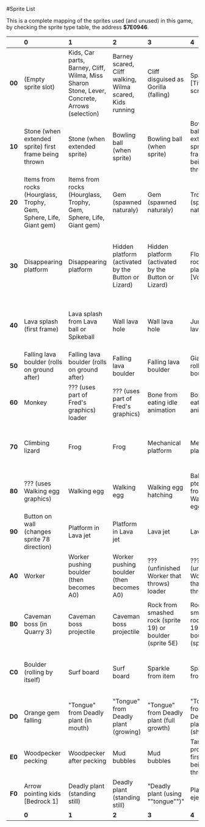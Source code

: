 #Sprite List

This is a complete mapping of the sprites used (and unused) in this game, by checking the sprite type table, the address **$7E0946**.

| |0|1|2|3|4|5|6|7|8|9|A|B|C|D|E|F|
:--: | :------ | :------ | :------ | :------ | :------ | :------ | :------ | :------ | :------ | :------ | :------ | :------ | :------ | :------ | :------ | :------ |
**00**|(Empty sprite slot)|Kids, Car parts, Barney, Cliff, Wilma, Miss Sharon Stone, Lever, Concrete, Arrows (selection)|Barney scared, Cliff walking, Wilma scared, Kids running|Cliff disguised as Gorilla (falling)|Sparkle [Title screen]|Sparkle [Title screen]|Asteroid [Title screen]|Asteroid [Title screen]|Planet [Title screen]|Planet [Title screen]|Earth [Title screen]|Earth [Title screen]|Moving planet or star [Title screen]|Moving planet or star [Title screen]|Stone (when sprite)|Stone (when sprite)|00
**10**|Stone (when extended sprite) first frame being thrown|Stone (when extended sprite)|Bowling ball (when sprite)|Bowling ball (when sprite)|Bowling ball (when extended sprite) first frame being thrown|Bowling ball (when extended sprite)|Boulder (platform)|Boulder (platform)|Rock with items |Rock with items |Smoke spawner on chimney [Game Over]|Smoke spawner on chimney [Game Over]|Smoke from chimney [Game Over]|Smoke from chimney [Game Over]|Dust from walking|Dust from walking|10
**20**|Items from rocks (Hourglass, Trophy, Gem, Sphere, Life, Giant gem)|Items from rocks (Hourglass, Trophy, Gem, Sphere, Life, Giant gem)|Gem (spawned naturaly)|Gem (spawned naturaly)|Trophy (spawned naturaly)|Trophy (spawned naturaly)|Spikeball|Spikeball|Life (above Caveman boss)|Life (above Caveman boss)|Button on ground (activates sprite 33 and controls sprite 7C)|Button on ground (activates sprite 33 and controls sprite 7C)|Button on ground  loader|Button on ground |Coin thing that rotates a bit when Fred pass through it for the first time loader|Coin thing that rotates a bit when Fred pass through it for the first time|20
**30**|Disappearing platform|Disappearing platform|Hidden platform (activated by the Button or Lizard)|Hidden platform (activated by the Button or Lizard)|Floating rock platform [Volcanic]|Floating rock platform [Volcanic]|Floating rock platform (moving) [Volcanic]|Floating rock platform (moving) [Volcanic]|Floating rock platform (moving) [Machine]|Floating rock platform (moving) [Machine]|Floating rock platform  loader (sometimes you can't jump when standing on it)|Floating rock platform (sometimes you can't jump when standing on it)|Floating rock platform  loader (sometimes you can't jump when standing on it)|Floating rock platform (sometimes you can't jump when standing on it)|Lava ball|Lava ball|30
**40**|Lava splash (first frame)|Lava splash from Lava ball or Spikeball|Wall lava hole|Wall lava hole|Jumping lava|Jumping lava|Jumping lava spawner |Jumping lava spawner|??? (uses part of Fred's graphics) loader|??? (uses part of Fred's graphics)|Flame on wall|Flame on wall|Fire from steam (lava)|Fire from steam (lava or duct) [Volcanic or Machine]|Big falling lava boulder|Big falling lava boulder|40
**50**|Falling lava boulder (rolls on ground after)|Falling lava boulder (rolls on ground after)|Falling lava boulder|Falling lava boulder|Giant rolling boulder |Giant rolling boulder|Bouncing toxic rock|Bouncing toxic rock|Sprite dying |Falling boulder spawner|Falling boulder spawner|Rock and toxic rock from tubes|Rock and toxic rock from tubes|Falling boulder |Falling boulder |Monkey|50
**60**|Monkey|???  (uses part of Fred's graphics) loader|??? (uses part of Fred's graphics)|Bone from eating idle animation|Bone from eating idle animation|Boulder limit rock |Boulder limit rock|Springboard contraption |Springboard contraption|Boar dino|Boar dino|Falling rock (same graphics from sprite 19) loader|Falling rock (same graphics from sprite 19)|Boulder that floats on lava|Boulder that floats on lava|Climbing lizard|60
**70**|Climbing lizard|Frog|Frog|Mechanical platform|Mechanical platform|Circular saw|Circular saw|Switchable track|Switchable track|Smashing square stone|Smashing square stone|Smashing square stone controlled by Button (2B)|Smashing square stone controlled by Button (2B)|Bouncing rock (same graphics from sprite 19) loader|Bouncing rock (same graphics from sprite 19)|??? (uses Walking egg graphics) loader|70
**80**|??? (uses Walking egg graphics)| Walking egg | Walking egg |Walking egg hatching|Baby pterodactyl from Walking egg|Gorilla|Gorilla|Falling leaves (from hidden Gorilla)|Falling leaves (from hidden Gorilla)|Level end bird|Level end bird|Stick  from level end bird|Stick  from level end bird|Platform in mud|Platform in mud|Button on wall (changes sprite 78 direction)|80
**90**|Button on wall (changes sprite 78 direction)|Platform in Lava jet|Platform in Lava jet|Lava jet|Lava jet|Brown smoke spawner|Brown smoke spawner|Brown smoke (first frame)|Brown smoke|Floating rock platform that burns near lava|Floating rock platform that burns near lava|Big square stone|Big square stone|Worker that throws Spinning discs |Worker that throws Spinning discs|Worker|90
**A0**|Worker|Worker pushing boulder (then becomes A0)|Worker pushing boulder (then becomes A0)|??? (unfinished Worker that throws) loader|??? (unfinished Worker that throws)|Worker|Worker|Lizard on contraption (activates sprite 33)|Lizard on contraption (activates sprite 33)|Spinning disc from Worker|Spinning disc from Worker|Boulder from Worker |Boulder from Worker|??? (kind of sprite 80 layer) loader|??? (kind of sprite 80 layer)|Caveman boss (in Quarry 3)|A0
**B0**|Caveman boss (in Quarry 3)|Caveman boss projectile|Caveman boss projectile|Rock from smashed rock (sprite 19) or boulder (sprite  5E)|Rock from smashed rock (sprite 19) or boulder (sprite  5E)|Tiger boss |Tiger boss|Coconut on tree|Coconut on tree|Coconut falling|Coconut falling|Coconut hitting the ground|Coconut half|Sparkles from hitted Tiger|Sparkles from hitted Tiger|Boulder (rolling by itself)|B0
**C0**|Boulder (rolling by itself)|Surf board|Surf board|Sparkle from item|Sparkle from item|Bamm-Bamm|Bamm-Bamm and Pebbles first frame or touching car/balcony|Bamm-Bamm and Pebbles jumping form car|Bamm-Bamm and Pebbles|Bamm-Bamm and Pebbles falling on ground|Pebbles|Pterodactyl standing still|Pterodactyl standing still|Pterodactyl bounced off|Pterodactyl flying upwards|Orange gem|C0
**D0**|Orange gem falling|"Tongue" from Deadly plant (in mouth)|"Tongue" from Deadly plant (growing)|"Tongue" from Deadly plant (full growth)|"Tongue" from Deadly plant (shrinking)|First bridge segment|First bridge segment|First bridge segment jumping|First bridge segment attaching|Bridge segment (not ready)|Bridge segment (not ready)|Bridge segment attaching|Bridge segment forming bridge|Bridge segment falling|Woodpecker on bridge|Woodpecker on bridge|D0
**E0**|Woodpecker pecking|Woodpecker after pecking|Mud bubbles|Mud bubbles|Tar projectile  first frame being thrown|Tar projectile|Vine that falls|Vine that falls|Cutting effect from falling vine|Cutting effect from falling vine|Mammoth standing still|Mammoth standing still|Mammoth running|Bamm-Bamm and Pebbles  symbols|Bamm-Bamm and Pebbles  symbols|Arrow pointing kids [Bedrock 1]|E0
**F0**|Arrow pointing kids [Bedrock 1]|Deadly plant (standing still)|Deadly plant (standing still)|"Deadly plant (using ""tongue"")"|Plant that ejects Fred|Plant that ejects Fred|Tar creature|Tar creature|Boss HP star|Boss HP star|(Crash)|(Crash)|(Crash)|(Crash)|(Crash)|(Crash)|F0
| |**0**|**1**|**2**|**3**|**4**|**5**|**6**|**7**|**8**|**9**|**A**|**B**|**C**|**D**|**E**|**F**|
